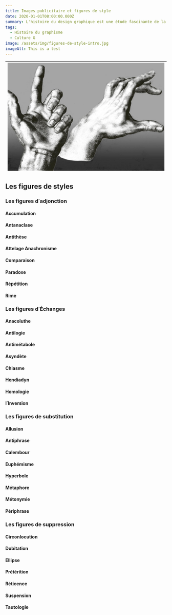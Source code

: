 ```yaml
---
title: Images publicitaire et figures de style
date: 2020-01-01T08:00:00.000Z
summary: L'histoire du design graphique est une étude fascinante de la mode, des styles et des idéaux. C'est aussi une chronique de personnes et d'événements qui ont changé notre vision du monde. En raison de tout cela, c'est une base importante pour les étudiants et les professionnels
tags:
  - Histoire du graphisme
  - Culture G
image: /assets/img/figures-de-style-intro.jpg
imageAlt: This is a test
---
```

| ![Etude de mains - Baccio Bandinelli](/src/assets/img/figures-de-style-intro.jpg) |
|:--:|

## Les figures de styles

### Les figures d˙adjonction

#### Accumulation

#### Antanaclase

#### Antithèse

#### Attelage Anachronisme

#### Comparaison

#### Paradoxe

#### Répétition

#### Rime

### Les figures d˙Échanges

#### Anacoluthe

#### Antilogie

#### Antimétabole

#### Asyndète

#### Chiasme

#### Hendiadyn

#### Homologie

#### l˙Inversion

### Les figures de substitution

#### Allusion

#### Antiphrase

#### Calembour

#### Euphémisme

#### Hyperbole

#### Métaphore

#### Métonymie

#### Périphrase

### Les figures de suppression

#### Circonlocution

#### Dubitation

#### Ellipse

#### Prétérition

#### Réticence

#### Suspension

#### Tautologie

